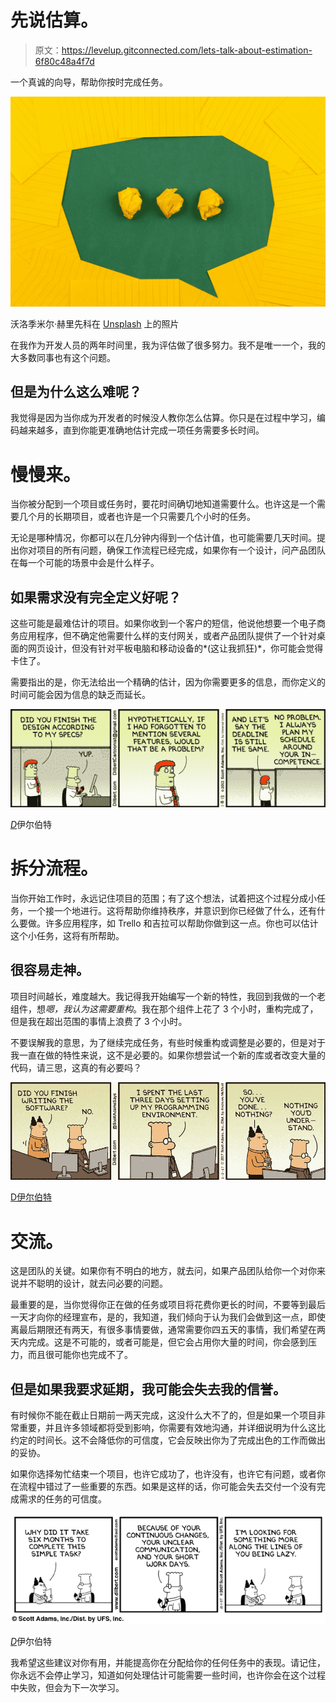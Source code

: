 # 先说估算。

> 原文：<https://levelup.gitconnected.com/lets-talk-about-estimation-6f80c48a4f7d>

一个真诚的向导，帮助你按时完成任务。

![](img/7d144305e37454f743f5b27efb11c245.png)

沃洛季米尔·赫里先科在 [Unsplash](https://unsplash.com/s/photos/communication?utm_source=unsplash&utm_medium=referral&utm_content=creditCopyText) 上的照片

在我作为开发人员的两年时间里，我为评估做了很多努力。我不是唯一一个，我的大多数同事也有这个问题。

## 但是为什么这么难呢？

我觉得是因为当你成为开发者的时候没人教你怎么估算。你只是在过程中学习，编码越来越多，直到你能更准确地估计完成一项任务需要多长时间。

# 慢慢来。

当你被分配到一个项目或任务时，要花时间确切地知道需要什么。也许这是一个需要几个月的长期项目，或者也许是一个只需要几个小时的任务。

无论是哪种情况，你都可以在几分钟内得到一个估计值，也可能需要几天时间。提出你对项目的所有问题，确保工作流程已经完成，如果你有一个设计，问产品团队在每一个可能的场景中会是什么样子。

## 如果需求没有完全定义好呢？

这些可能是最难估计的项目。如果你收到一个客户的短信，他说他想要一个电子商务应用程序，但不确定他需要什么样的支付网关，或者产品团队提供了一个针对桌面的网页设计，但没有针对平板电脑和移动设备的*(这让我抓狂)*，你可能会觉得卡住了。

需要指出的是，你无法给出一个精确的估计，因为你需要更多的信息，而你定义的时间可能会因为信息的缺乏而延长。

![](img/695f9f6f45e4e6eaad14bc2c95f22845.png)

[*D*](https://dilbert.com/)伊尔伯特

# 拆分流程。

当你开始工作时，永远记住项目的范围；有了这个想法，试着把这个过程分成小任务，一个接一个地进行。这将帮助你维持秩序，并意识到你已经做了什么，还有什么要做。许多应用程序，如 Trello 和吉拉可以帮助你做到这一点。你也可以估计这个小任务，这将有所帮助。

## 很容易走神。

项目时间越长，难度越大。我记得我开始编写一个新的特性，我回到我做的一个老组件，想*嗯，我认为这需要重构*。我在那个组件上花了 3 个小时，重构完成了，但是我在超出范围的事情上浪费了 3 个小时。

不要误解我的意思，为了继续完成任务，有些时候重构或调整是必要的，但是对于我一直在做的特性来说，这不是必要的。如果你想尝试一个新的库或者改变大量的代码，请三思，这真的有必要吗？

![](img/ef52006c7dfb4c4be4737acc10c8e2d6.png)

[D伊尔伯特](https://dilbert.com/)

# 交流。

这是团队的关键。如果你有不明白的地方，就去问，如果产品团队给你一个对你来说并不聪明的设计，就去问必要的问题。

最重要的是，当你觉得你正在做的任务或项目将花费你更长的时间，不要等到最后一天才向你的经理宣布，是的，我知道，我们倾向于认为我们会做到这一点，即使离最后期限还有两天，有很多事情要做，通常需要你四五天的事情，我们希望在两天内完成。这是不可能的，或者可能是，但它会占用你大量的时间，你会感到压力，而且很可能你也完成不了。

## 但是如果我要求延期，我可能会失去我的信誉。

有时候你不能在截止日期前一两天完成，这没什么大不了的，但是如果一个项目非常重要，并且许多领域都将受到影响，你需要有效地沟通，并详细说明为什么这比约定的时间长。这不会降低你的可信度，它会反映出你为了完成出色的工作而做出的妥协。

如果你选择匆忙结束一个项目，也许它成功了，也许没有，也许它有问题，或者你在流程中错过了一些重要的东西。如果是这样的话，你可能会失去交付一个没有完成需求的任务的可信度。

![](img/95de780953761cc3cbf915a6e9595a01.png)

[*D*](https://dilbert.com/)伊尔伯特

我希望这些建议对你有用，并能提高你在分配给你的任何任务中的表现。请记住，你永远不会停止学习，知道如何处理估计可能需要一些时间，也许你会在这个过程中失败，但会为下一次学习。